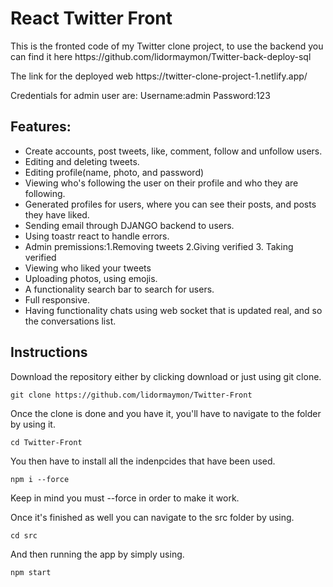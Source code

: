 # React Twitter Front 

<p>This is the fronted code of my Twitter clone project, to use the backend you can find it here https://github.com/lidormaymon/Twitter-back-deploy-sql </p>
<p>The link for the deployed web https://twitter-clone-project-1.netlify.app/</p>
<p>Credentials for admin user are: Username:admin Password:123</p>

## Features:
<ul>
  <li>Create accounts, post tweets, like, comment, follow and unfollow users.</li>
  <li>Editing and deleting tweets.</li>
  <li>Editing profile(name, photo, and password)</li>
  <li>Viewing who's following the user on their profile and who they are following.</li>
  <li>Generated profiles for users, where you can see their posts, and posts they have liked.</li>
  <li>Sending email through DJANGO backend to users.</li>
  <li>Using toastr react to handle errors.</li>
  <li>Admin premissions:1.Removing tweets 2.Giving verified 3. Taking verified</li>
  <li>Viewing who liked your tweets</li>
  <li>Uploading photos, using emojis.</li>
  <li>A functionality search bar to search for users.</li>
  <li>Full responsive.</li>
  <li>Having functionality chats using web socket that is updated real, and so the conversations list.</li>
</ul>

## Instructions 
Download the repository either by clicking download or just using git clone.
	
	git clone https://github.com/lidormaymon/Twitter-Front
 
Once the clone is done and you have it, you'll have to navigate to the folder by using it.
	
	cd Twitter-Front

You then have to install all the indenpcides that have been used.

	npm i --force

 Keep in mind you must  --force in order to make it work.

 Once it's finished as well you can navigate to the src folder by using.

 	cd src

And then running the app by simply using.

	npm start
